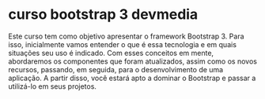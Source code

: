 # curso bootstrap 3 devmedia

Este curso tem como objetivo apresentar o framework Bootstrap 3. Para isso, inicialmente vamos entender o que é essa tecnologia e em quais situações seu uso é indicado. Com esses conceitos em mente, abordaremos os componentes que foram atualizados, assim como os novos recursos, passando, em seguida, para o desenvolvimento de uma aplicação. A partir disso, você estará apto a dominar o Bootstrap e passar a utilizá-lo em seus projetos.
